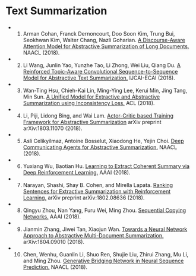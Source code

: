 # Text Summarization
- 1. Arman Cohan, Franck Dernoncourt, Doo Soon Kim, Trung Bui, Seokhwan Kim, Walter Chang, Nazli Goharian. [A Discourse-Aware Attention Model for Abstractive Summarization of Long Documents.](https://arxiv.org/abs/1804.05685) NAACL (2018).
- 2. Li Wang, Junlin Yao, Yunzhe Tao, Li Zhong, Wei Liu, Qiang Du. [A Reinforced Topic-Aware Convolutional Sequence-to-Sequence Model for Abstractive Text Summarization.](https://arxiv.org/abs/1805.03616) IJCAI-ECAI (2018).
- 3. Wan-Ting Hsu, Chieh-Kai Lin, Ming-Ying Lee, Kerui Min, Jing Tang, Min Sun. [A Unified Model for Extractive and Abstractive Summarization using Inconsistency Loss.](https://arxiv.org/pdf/1805.06266.pdf) ACL (2018).
- 4. Li, Piji, Lidong Bing, and Wai Lam. [Actor-Critic based Training Framework for Abstractive Summarization](https://arxiv.org/abs/1803.11070) arXiv preprint arXiv:1803.11070 (2018).
- 5. Asli Celikyilmaz, Antoine Bosselut, Xiaodong He, Yejin Choi. [Deep Communicating Agents for Abstractive Summarization.](https://arxiv.org/abs/1803.10357) NAACL (2018).
- 6. Yuxiang Wu, Baotian Hu. [Learning to Extract Coherent Summary via Deep Reinforcement Learning.](https://arxiv.org/abs/1804.07036) AAAI (2018).
- 7. Narayan, Shashi, Shay B. Cohen, and Mirella Lapata. [Ranking Sentences for Extractive Summarization with Reinforcement Learning.](https://arxiv.org/abs/1802.08636) arXiv preprint arXiv:1802.08636 (2018).
- 8. Qingyu Zhou, Nan Yang, Furu Wei, Ming Zhou. [Sequential Copying Networks.](https://www.aaai.org/ocs/index.php/AAAI/AAAI18/paper/view/16323) AAAI (2018).
- 9. Jianmin Zhang, Jiwei Tan, Xiaojun Wan. [Towards a Neural Network Approach to Abstractive Multi-Document Summarization.](https://arxiv.org/abs/1804.09010) arXiv:1804.09010 (2018).
 - 10. Chen, Wenhu, Guanlin Li, Shuo Ren, Shujie Liu, Zhirui Zhang, Mu Li, and Ming Zhou. [Generative Bridging Network in Neural Sequence Prediction.](https://arxiv.org/abs/1706.09152) NAACL (2018).
